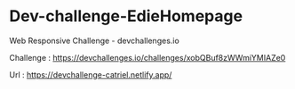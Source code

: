 # Dev-challenge-EdieHomepage
Web Responsive Challenge - devchallenges.io


Challenge : https://devchallenges.io/challenges/xobQBuf8zWWmiYMIAZe0

Url : https://devchallenge-catriel.netlify.app/
